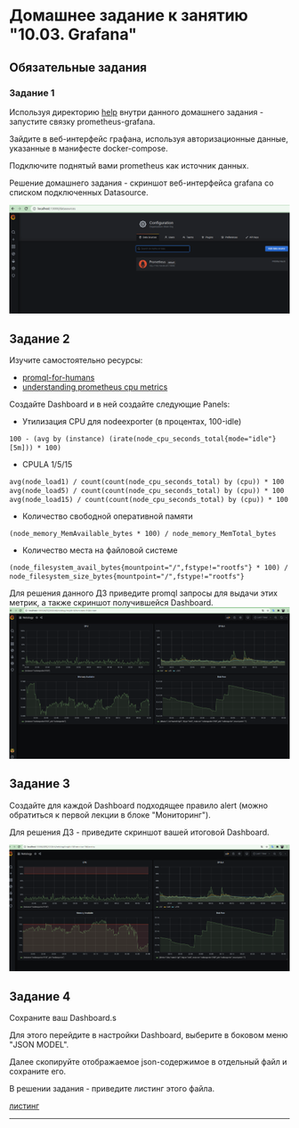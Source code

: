 # Домашнее задание к занятию "10.03. Grafana"

## Обязательные задания

### Задание 1
Используя директорию [help](./help) внутри данного домашнего задания - запустите связку prometheus-grafana.

Зайдите в веб-интерфейс графана, используя авторизационные данные, указанные в манифесте docker-compose.

Подключите поднятый вами prometheus как источник данных.

Решение домашнего задания - скриншот веб-интерфейса grafana со списком подключенных Datasource.

![](prometheus.png)

## Задание 2
Изучите самостоятельно ресурсы:
- [promql-for-humans](https://timber.io/blog/promql-for-humans/#cpu-usage-by-instance)
- [understanding prometheus cpu metrics](https://www.robustperception.io/understanding-machine-cpu-usage)

Создайте Dashboard и в ней создайте следующие Panels:
- Утилизация CPU для nodeexporter (в процентах, 100-idle)
```
100 - (avg by (instance) (irate(node_cpu_seconds_total{mode="idle"}[5m])) * 100)
```
- CPULA 1/5/15
```
avg(node_load1) / count(count(node_cpu_seconds_total) by (cpu)) * 100
avg(node_load5) / count(count(node_cpu_seconds_total) by (cpu)) * 100
avg(node_load15) / count(count(node_cpu_seconds_total) by (cpu)) * 100
```
- Количество свободной оперативной памяти
```
(node_memory_MemAvailable_bytes * 100) / node_memory_MemTotal_bytes
```
- Количество места на файловой системе
```
(node_filesystem_avail_bytes{mountpoint="/",fstype!="rootfs"} * 100) / node_filesystem_size_bytes{mountpoint="/",fstype!="rootfs"}
```

Для решения данного ДЗ приведите promql запросы для выдачи этих метрик, а также скриншот получившейся Dashboard.
![](dashboard.png)

## Задание 3
Создайте для каждой Dashboard подходящее правило alert (можно обратиться к первой лекции в блоке "Мониторинг").

Для решения ДЗ - приведите скриншот вашей итоговой Dashboard.

![](alert.png)

## Задание 4
Сохраните ваш Dashboard.s

Для этого перейдите в настройки Dashboard, выберите в боковом меню "JSON MODEL".

Далее скопируйте отображаемое json-содержимое в отдельный файл и сохраните его.

В решении задания - приведите листинг этого файла.

[листинг](dashboard.json)

---
